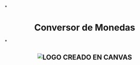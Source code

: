 *<h1 align="center">  Conversor de Monedas </h1>
*<h2 align="center"> ![LOGO CREADO EN CANVAS](https://github.com/IvoneHernandezS/SEGUNDO_CHALLENGE_ALURA/assets/159190040/513d7e88-7878-46d1-b870-bb0a04cf1f15) </h2>
